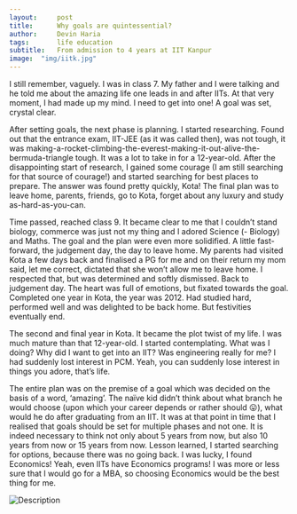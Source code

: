 ```yaml
---
layout:     post
title:      Why goals are quintessential?
author:     Devin Haria
tags: 		life education
subtitle:  	From admission to 4 years at IIT Kanpur
image:  "img/iitk.jpg"  
---
```

<!-- Start Writing Below in Markdown -->

I still remember, vaguely. I was in class 7. My father and I were talking and he told me about the amazing life one leads in and after IITs. At that very moment, I had made up my mind. I need to get into one! A goal was set, crystal clear. 

After setting goals, the next phase is planning. I started researching. Found out that the entrance exam, IIT-JEE (as it was called then), was not tough, it was making-a-rocket-climbing-the-everest-making-it-out-alive-the-bermuda-triangle tough. It was a lot to take in for a 12-year-old. After the disappointing start of research, I gained some courage (I am still searching for that source of courage!) and started searching for best places to prepare. The answer was found pretty quickly, Kota! The final plan was to leave home, parents, friends, go to Kota, forget about any luxury and study as-hard-as-you-can. 

Time passed, reached class 9. It became clear to me that I couldn’t stand biology, commerce was just not my thing and I adored Science (- Biology) and Maths. The goal and the plan were even more solidified. 
A little fast-forward, the judgement day, the day to leave home. My parents had visited Kota a few days back and finalised a PG for me and on their return my mom said, let me correct, dictated that she won’t allow me to leave home. I respected that, but was determined and softly dismissed. Back to judgement day. The heart was full of emotions, but fixated towards the goal. 
Completed one year in Kota, the year was 2012. Had studied hard, performed well and was delighted to be back home. But festivities eventually end. 

The second and final year in Kota. It became the plot twist of my life. I was much mature than that 12-year-old. I started contemplating. What was I doing? Why did I want to get into an IIT? Was engineering really for me? I had suddenly lost interest in PCM. Yeah, you can suddenly lose interest in things you adore, that’s life. 

The entire plan was on the premise of a goal which was decided on the basis of a word, ‘amazing’. The naïve kid didn’t think about what branch he would choose (upon which your career depends or rather should 😛), what would he do after graduating from an IIT. It was at that point in time that I realised that goals should be set for multiple phases and not one. It is indeed necessary to think not only about 5 years from now, but also 10 years from now or 15 years from now. Lesson learned, I started searching for options, because there was no going back. 
I was lucky, I found Economics! Yeah, even IITs have Economics programs! I was more or less sure that I would go for a MBA, so choosing Economics would be the best thing for me. 


![Description](http://devinharia.github.io/blog/img/iitk.jpg)
